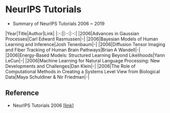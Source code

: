 # NeurIPS Tutorials
- Summary of NeurIPS Tutorials 2006 ~ 2019

|Year|Title|Author|Link|
|:-:||:-:|:-:|
|2006|Advances in Gaussian Processes|Carl Edward Rasmussen|-|
|2006|Bayesian Models of Human Learning and Inference|Josh Tenenbaum|-|
|2006|Diffusion Tensor Imaging and Fiber Tracking of Human Brain Pathways|Brian A Wandell|-|
|2006|Energy-Based Models: Structured Learning Beyond Likelihoods|Yann LeCun|-|
|2006|Machine Learning for Natural Language Processing: New Developments and Challenges|Dan Klein|-|
|2006|The Role of Computational Methods in Creating a Systems Level View from Biological Data|Maya Schuldiner & Nir Friedman|-|


## Reference
- NeurIPS Tutorials 2006 [[link]](https://nips.cc/Conferences/2006/Schedule?type=Tutorial)
